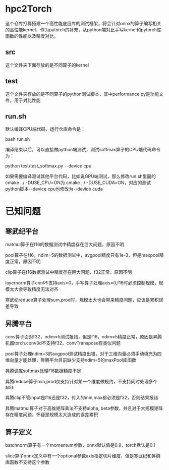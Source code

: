 # hpc2Torch
这个仓库打算搭建一个高性能底层库的测试框架，将会针对onnx的算子编写相关的高性能kernel，作为pytorch的补充，从python端对比手写kernel和pytorch库函数的性能以及精度对比。

## src
这个文件夹下面存放的是不同算子的kernel

## test
这个文件夹存放的是不同算子的python测试脚本，其中performance.py是功能文件，用于对比性能

## run.sh
默认编译CPU端代码，运行仓库命令是：

bash run.sh

编译结束以后，可以直接做python端测试，测试softmax算子的CPU端代码命令为：

python test/test_softmax.py --device cpu

如果需要编译测试其他平台代码，比如说GPU端测试，那么修改run.sh里面的cmake ../ -DUSE_CPU=ON为 cmake ../ -DUSE_CUDA=ON，对应的测试python脚本--device cpu也修改为--device cuda

# 已知问题

## 寒武纪平台
matmul算子在f16的数据测试中精度存在巨大问题，原因不明

pool算子在f16，ndim=5的数据测试中，avgpool精度只有1e-3，但是maxpool精度正常，原因不明

clip算子在f16数据测试中精度存在巨大问题，f32正常，原因不明

layernorm算子cnnl不支持axis=0，手写算子处理axis=0,f16时必须控制规模，规模太大会导致精度无法对齐

寒武纪reduce算子处理sum,prod时，规模太大也会带来精度问题，应该是累积误差导致

## 昇腾平台
conv算子面对f32，ndim=5测试报错，但是f16，ndim=5精度正常，原因是昇腾机器torch.conv3d不支持f32，convTranspose有类似问题

pool算子处理ndim=3的avgpool测试精度出错，对于三维向量必须手动填充为四维向量才能处理，昇腾平台目前缺少支持ndim=5的maxPool库函数

昇腾调库softmax处理f16数据精度不足

昇腾reduce算子min,prod仅支持针对某一个维度做规约，不支持同时处理多个axis

昇腾clip不管input是f16还是f32，传入的min,max都必须是f32，否则结果报错

昇腾matmul算子对于高维矩阵乘法不支持alpha, beta参数，并且对于大规模矩阵存在精度问题，怀疑是规模太大造成的误差累积

## 算子定义
batchnorm算子有一个momentum参数，onnx默认值是0.9，torch默认是0.1

slice算子onnx定义中有一个optional参数axis指定切片维度，但是寒武纪和昇腾库函数不支持这个参数
